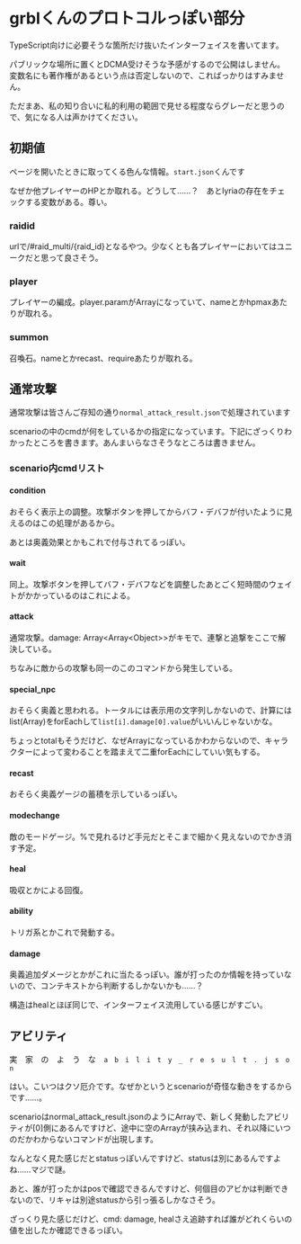 <h1>grblくんのプロトコルっぽい部分</h1>
<p>TypeScript向けに必要そうな箇所だけ抜いたインターフェイスを書いてます。</p>
<p>パブリックな場所に置くとDCMA受けそうな予感がするので公開はしません。変数名にも著作権があるという点は否定しないので、こればっかりはすみません。</p>
<p>ただまあ、私の知り合いに私的利用の範囲で見せる程度ならグレーだと思うので、気になる人は声かけてください。</p>
<h2>初期値</h2>
<p>ページを開いたときに取ってくる色んな情報。<code>start.json</code>くんです</p>
<p>なぜか他プレイヤーのHPとか取れる。どうして……？　あとlyriaの存在をチェックする変数がある。尊い。</p>
<h3>raidid</h3>
<p>urlで/#raid_multi/{raid_id}となるやつ。少なくとも各プレイヤーにおいてはユニークだと思って良さそう。</p>
<h3>player</h3>
<p>プレイヤーの編成。player.paramがArrayになっていて、nameとかhpmaxあたりが取れる。</p>
<h3>summon</h3>
<p>召喚石。nameとかrecast、requireあたりが取れる。</p>
<h2>通常攻撃</h2>
<p>通常攻撃は皆さんご存知の通り<code>normal_attack_result.json</code>で処理されています</p>
<p>scenarioの中のcmdが何をしているかの指定になっています。下記にざっくりわかったところを書きます。あんまいらなさそうなところは書きません。</p>
<h3>scenario内cmdリスト</h3>
<h4>condition</h4>
<p>おそらく表示上の調整。攻撃ボタンを押してからバフ・デバフが付いたように見えるのはこの処理があるから。</p>
<p>あとは奥義効果とかもこれで付与されてるっぽい。</p>
<h4>wait</h4>
<p>同上。攻撃ボタンを押してバフ・デバフなどを調整したあとごく短時間のウェイトがかかっているのはこれによる。</p>
<h4>attack</h4>
<p>通常攻撃。damage: Array&lt;Array&lt;Object&gt;&gt;がキモで、連撃と追撃をここで解決している。</p>
<p>ちなみに敵からの攻撃も同一のこのコマンドから発生している。</p>
<h4>special_npc</h4>
<p>おそらく奥義と思われる。トータルには表示用の文字列しかないので、計算にはlist(Array)をforEachして<code>list[i].damage[0].value</code>がいいんじゃないかな。</p>
<p>ちょっとtotalもそうだけど、なぜArrayになっているかわからないので、キャラクターによって変わることを踏まえて二重forEachにしていい気もする。</p>
<h4>recast</h4>
<p>おそらく奥義ゲージの蓄積を示しているっぽい。</p>
<h4>modechange</h4>
<p>敵のモードゲージ。%で見れるけど手元だとそこまで細かく見えないのでかき消す予定。</p>
<h4>heal</h4>
<p>吸収とかによる回復。</p>
<h4>ability</h4>
<p>トリガ系とかこれで発動する。</p>
<h4>damage</h4>
<p>奥義追加ダメージとかがこれに当たるっぽい。誰が打ったのか情報を持っていないので、コンテキストから判断するしかないかも……？</p>
<p>構造はhealとほぼ同じで、インターフェイス流用している感じがすごい。</p>
<h2>アビリティ</h2>
<p>実　家　の　よ　う　な　<code>a　b　i　l　i　t　y　_　r　e　s　u　l　t　.　j　s　o　n</code></p>
<p>はい。こいつはクソ厄介です。なぜかというとscenarioが奇怪な動きをするからです……。</p>
<p>
    scenarioはnormal_attack_result.jsonのようにArrayで、新しく発動したアビリティが[0]側にあるんですけど、途中に空のArrayが挟み込まれ、それ以降にいつのだかわからないコマンドが出現します。</p>
<p>なんとなく見た感じだとstatusっぽいんですけど、statusは別にあるんですよね……マジで謎。</p>
<p>あと、誰が打ったかはposで確認できるんですけど、何個目のアビかは判断できないので、リキャは別途statusから引っ張るしかなさそう。</p>
<p>ざっくり見た感じだけど、cmd: damage, healさえ追跡すれば誰がどれくらいの値を出したか確認できるっぽい。</p>
